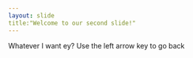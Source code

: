 ```yaml
---
layout: slide
title:"Welcome to our second slide!"
---
```

Whatever I want ey?
Use the left arrow key to go back
